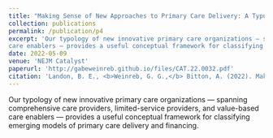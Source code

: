 ```yaml
---
title: "Making Sense of New Approaches to Primary Care Delivery: A Typology of Innovations in Primary Care"
collection: publications
permalink: /publication/p4
excerpt: 'Our typology of new innovative primary care organizations — spanning comprehensive care providers, limited-service providers, and value-based
care enablers — provides a useful conceptual framework for classifying emerging models of primary care delivery and financing.'
date: 2022-05-09
venue: 'NEJM Catalyst'
paperurl: 'http://gabeweinreb.github.io/files/CAT.22.0032.pdf'
citation: 'Landon, B. E., <b>Weinreb, G. G.,</b> Bitton, A. (2022). Making Sense of New Approaches to Primary Care Delivery: A Typology of Innovations in Primary Care. <i>NEJM Catalyst.</i> https://catalyst-nejm-org.ezp-prod1.hul.harvard.edu/doi/full/10.1056/CAT.22.0032'
---
```


Our typology of new innovative primary care organizations — spanning comprehensive care providers, limited-service providers, and value-based
care enablers — provides a useful conceptual framework for classifying emerging models of primary care delivery and financing.
